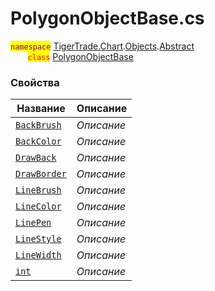 
# PolygonObjectBase.cs
<mark style="color:purple;">`namespace`</mark> [TigerTrade.Chart](../../../../../TigerTrade.Chart.md).[Objects](../../../../../TigerTrade.Chart/Objects.md).[Abstract](../../../../../TigerTrade.Chart/Objects/Abstract.md)  
&nbsp;&nbsp;&nbsp;&nbsp;&nbsp;&nbsp;&nbsp;<mark style="color:red;">`class`</mark> [PolygonObjectBase](../../PolygonObjectBase.cs.md)

### Свойства
| Название | Описание |
| --- | --- |
| [`BackBrush`](./Свойства/BackBrush.md) | *Описание* |
| [`BackColor`](./Свойства/BackColor.md) | *Описание* |
| [`DrawBack`](./Свойства/DrawBack.md) | *Описание* |
| [`DrawBorder`](./Свойства/DrawBorder.md) | *Описание* |
| [`LineBrush`](./Свойства/LineBrush.md) | *Описание* |
| [`LineColor`](./Свойства/LineColor.md) | *Описание* |
| [`LinePen`](./Свойства/LinePen.md) | *Описание* |
| [`LineStyle`](./Свойства/LineStyle.md) | *Описание* |
| [`LineWidth`](./Свойства/LineWidth.md) | *Описание* |
| [`int`](./Свойства/int.md) | *Описание* |
